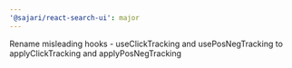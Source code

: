 ```yaml
---
'@sajari/react-search-ui': major
---
```


Rename misleading hooks - useClickTracking and usePosNegTracking to applyClickTracking and applyPosNegTracking

